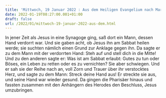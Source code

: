 ```yaml
---
title: 'Mittwoch, 19 Januar 2022 : Aus dem Heiligen Evangelium nach Markus - Mk 3,1-6.'
date: 2022-01-19T08:27:00.001+01:00
draft: false
url: /2022/01/mittwoch-19-januar-2022-aus-dem.html
---
```


In jener Zeit als Jesus in eine Synagoge ging, saß dort ein Mann, dessen Hand verdorrt war. Und sie gaben acht, ob Jesus ihn am Sabbat heilen werde; sie suchten nämlich einen Grund zur Anklage gegen ihn. Da sagte er zu dem Mann mit der verdorrten Hand: Steh auf und stell dich in die Mitte! Und zu den anderen sagte er: Was ist am Sabbat erlaubt: Gutes zu tun oder Böses, ein Leben zu retten oder es zu vernichten? Sie aber schwiegen. Und er sah sie der Reihe nach an, voll Zorn und Trauer über ihr verstocktes Herz, und sagte zu dem Mann: Streck deine Hand aus! Er streckte sie aus, und seine Hand war wieder gesund. Da gingen die Pharisäer hinaus und fassten zusammen mit den Anhängern des Herodes den Beschluss, Jesus umzubringen.
